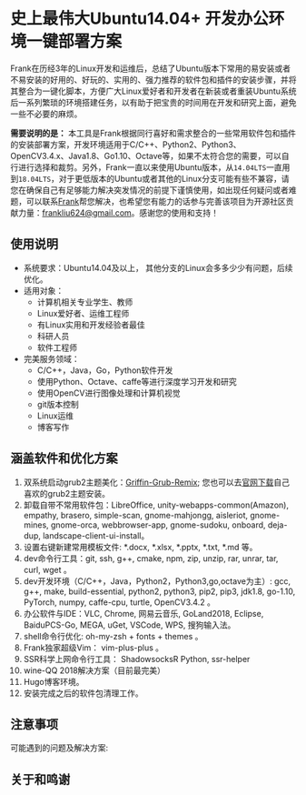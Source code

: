 # 史上最伟大Ubuntu14.04+ 开发办公环境一键部署方案

Frank在历经3年的Linux开发和运维后，总结了Ubuntu版本下常用的易安装或者不易安装的好用的、好玩的、实用的、强力推荐的软件包和插件的安装步骤，并将其整合为一键化脚本，方便广大Linux爱好者和开发者在新装或者重装Ubuntu系统后一系列繁琐的环境搭建任务，以有助于把宝贵的时间用在开发和研究上面，避免一些不必要的麻烦。

**需要说明的是：** 本工具是Frank根据同行喜好和需求整合的一些常用软件包和插件的安装部署方案，开发环境适用于C\/C++、Python2、Python3、OpenCV3.4.x、Java1.8、Go1.10、Octave等，如果不太符合您的需要，可以自行进行选择和裁剪。另外，Frank一直以来使用Ubuntu版本，从`14.04LTS`一直用到`18.04LTS`，对于更低版本的Ubuntu或者其他的Linux分支可能有些不兼容，请您在确保自己有足够能力解决突发情况的前提下谨慎使用，如出现任何疑问或者难题，可以联系[Frank][1]帮您解决，也希望您有能力的话参与完善该项目为开源社区贡献力量：<frankliu624@gmail.com>。感谢您的使用和支持！

## 使用说明

* 系统要求：Ubuntu14.04及以上， 其他分支的Linux会多多少少有问题，后续优化。
* 适用对象：
  * 计算机相关专业学生、教师
  * Linux爱好者、运维工程师
  * 有Linux实用和开发经验者最佳
  * 科研人员
  * 软件工程师
* 完美服务领域：
  * C\/C++，Java，Go，Python软件开发
  * 使用Python、Octave、caffe等进行深度学习开发和研究
  * 使用OpenCV进行图像处理和计算机视觉
  * git版本控制
  * Linux运维
  * 博客写作

## 涵盖软件和优化方案

1. 双系统启动grub2主题美化：[Griffin-Grub-Remix][1]; 您也可以去[官网下载][2]自己喜欢的grub2主题安装。
2. 卸载自带不常用软件包：LibreOffice, unity-webapps-common(Amazon), empathy, brasero, simple-scan, gnome-mahjongg, aisleriot, gnome-mines, gnome-orca, webbrowser-app, gnome-sudoku, onboard, deja-dup, landscape-client-ui-install。
3. 设置右键新建常用模板文件: *.docx, *.xlsx, *.pptx, *.txt, *.md 等。
4. dev命令行工具：git, ssh, g++, cmake, npm, zip, unzip, rar, unrar, tar, curl, wget 。
5. dev开发环境（C\/C++，Java，Python2，Python3,go,octave为主）: gcc, g++, make, build-essential, python2, python3, pip2, pip3, jdk1.8, go-1.10, PyTorch, numpy, caffe-cpu, turtle, OpenCV3.4.2 。
6. 办公软件与IDE：VLC, Chrome, 网易云音乐, GoLand2018, Eclipse, BaiduPCS-Go, MEGA, uGet, VSCode, WPS, 搜狗输入法。
7. shell命令行优化: oh-my-zsh + fonts + themes 。
8. Frank独家超级Vim： vim-plus-plus 。
9.  SSR科学上网命令行工具： ShadowsocksR Python, ssr-helper
10. wine-QQ 2018解决方案（目前最完美）
11. Hugo博客环境。
12. 安装完成之后的软件包清理工作。

## 注意事项

可能遇到的问题及解决方案:



## 关于和鸣谢


[1]:https://www.gnome-look.org/p/1237117/
[2]:https://www.gnome-look.org/browse/cat/109/order/latest


[1]:http://frankliu624.me